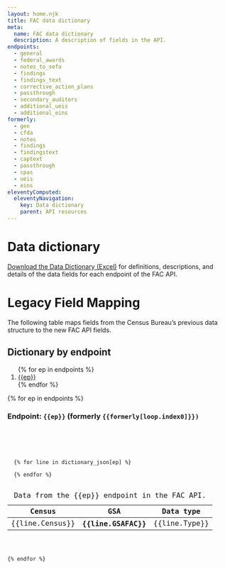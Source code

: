 ```yaml
---
layout: home.njk
title: FAC data dictionary
meta:
  name: FAC data dictionary
  description: A description of fields in the API.
endpoints:
  - general
  - federal_awards
  - notes_to_sefa
  - findings
  - findings_text
  - corrective_action_plans
  - passthrough
  - secondary_auditors
  - additional_ueis
  - additional_eins
formerly:
  - gen
  - cfda
  - notes
  - findings
  - findingstext
  - captext
  - passthrough
  - cpas
  - ueis
  - eins
eleventyComputed:
  eleventyNavigation:
    key: Data dictionary
    parent: API resources
---
```


# Data dictionary

[Download the Data Dictionary (Excel)](../assets/api/FAC%20API%20Data%20Dictionary.xlsx) for definitions, descriptions, and details of the data fields for each endpoint of the FAC API. 

# Legacy Field Mapping

The following table maps fields from the Census Bureau’s previous data structure to the new FAC API fields.


## Dictionary by endpoint

<ol>
{% for ep in endpoints %}
  <li><a href="#endpoint-{{ep}}">{{ep}}</a></li>
{% endfor %}
</ol>


{% for ep in endpoints %}

  <h3 id="endpoint-{{ep}}">Endpoint: <code>{{ep}}</code> (formerly <code>{{formerly[loop.index0]}})</h3>

  <div class="usa-table-container--scrollable" tabindex="0">
    <table class="usa-table">
      <caption>
      Data from the {{ep}} endpoint in the FAC API.
      </caption>
      <thead>
        <tr>
          <th scope="col">Census</th>
          <th scope="col">GSA</th>
          <th scope="col">Data type</th>
        </tr>
      </thead>
      <tbody>
  {% for line in dictionary_json[ep] %}
    <tr>
          <td>{{line.Census}}</td>
          <th scope="row">{{line.GSAFAC}}</th>
          <td>{{line.Type}}</td>
    </tr>
  {% endfor %}
    </tbody>
    </table>
  </div>
{% endfor %}

